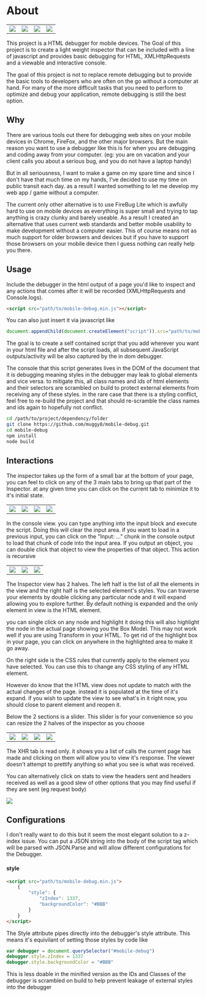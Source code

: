 # About

<table>
	<tr>
		<td>
			<img src="https://i.imgur.com/v1TxsUX.jpg">
		</td>
		<td>
			<img src="https://i.imgur.com/Q3iQpQJ.png">
		</td>
		<td>
			<img src="https://i.imgur.com/kPbcYEP.jpg">
		</td>
		<td>
			<img src="https://i.imgur.com/hHblcYZ.png">
		</td>
	</tr>
</table>

This project is a HTML debugger for mobile devices. The Goal of this project is to create a light weight inspector that can be included with a line of javascript and provides basic debugging for HTML, XMLHttpRequests and a viewable and interactive console.

The goal of this project is not to replace remote debugging but to provide the basic tools to developers who are often on the go without a computer at hand. For many of the more difficult tasks that you need to perform to optimize and debug your application, remote debugging is still the best option.

## Why

There are various tools out there for debugging web sites on your mobile devices in Chrome, FireFox, and the other major browsers. But the main reason you want to use a debugger like this is for when you are debugging and coding away from your computer. (eg: you are on vacation and your client calls you about a serious bug, and you do not have a laptop handy)

But in all seriousness, I want to make a game on my spare time and since I don't have that much time on my hands, I've decided to use my time on public transit each day. as a result I wanted something to let me develop my web app / game without a computer.

The current only other alternative is to use FireBug Lite which is awfully hard to use on mobile devices as everything is super small and trying to tap anything is crazy clunky and barely useable. As a result I created an alternative that uses current web standards and better mobile usability to make development without a computer easier. This of course means not as much support for older browsers and devices but if you have to support those browsers on your mobile device then I guess nothing can really help you there.

## Usage

Include the debugger in the html output of a page you'd like to inspect and any actions that comes after it will be recorded (XMLHttpRequests and Console.logs).

```html
<script src="path/to/mobile-debug.min.js"></script>
```

You can also just insert it via javascript like

```javascript
document.appendChild(document.createElement("script")).src="path/to/mobile-debug.min.js"
```

The goal is to create a self contained script that you add wherever you want in your html file and after the script loads, all subsequent JavaScript outputs/activity will be also captured by the in dom debugger.

The console that this script generates lives in the DOM of the document that it is debugging meaning styles in the debugger may leak to global elements and vice versa. to mitigate this, all class names and ids of html elements and their selectors are scrambled on build to protect external elements from receiving any of these styles. in the rare case that there is a styling conflict, feel free to re-build the project and that should re-scramble the class names and ids again to hopefully not conflict.

```bash
cd /path/to/project/dependency/folder
git clone https://github.com/muggy8/mobile-debug.git
cd mobile-debug
npm install
node build
```

## Interactions

The inspector takes up the form of a small bar at the bottom of your page, you can feel to click on any of the 3 main tabs to bring up that part of the Inspector. at any given time you can click on the current tab to minimize it to it's initial state.

<table>
	<tr>
		<td>
			<img src="https://i.imgur.com/v1TxsUX.jpg">
		</td>
		<td>
			<img src="https://i.imgur.com/Q3iQpQJ.png">
		</td>
		<td>
			<img src="https://i.imgur.com/kPbcYEP.jpg">
		</td>
		<td>
			<img src="https://i.imgur.com/hHblcYZ.png">
		</td>
	</tr>
</table>

In the console view. you can type anything into the input block and execute the script. Doing this will clear the input area. if you want to load in a previous input, you can click on the "Input: ..." chunk in the console output to load that chunk of code into the input area. If you output an object, you can double click that object to view the properties of that object. This action is recursive

<table>
	<tr>
		<td>
			<img src="https://i.imgur.com/kPbcYEP.jpg" >
		</td>
		<td>
			<img src="https://i.imgur.com/AdOmtGa.jpg" >
		</td>
		<td>
			<img src="https://i.imgur.com/AG190rI.png" >
		</td>
	</tr>
</table>

The Inspector view has 2 halves. The left half is the list of all the elements in the view and the right half is the selected element's styles. You can traverse your elements by double clicking any particular node and it will expand allowing you to explore further. By default nothing is expanded and the only element in view is the HTML element.

you can single click on any node and highlight it doing this will also highlight the node in the actual page showing you the Box Model. This may not work well if you are using Transform in your HTML. To get rid of the highlight box in your page, you can click on anywhere in the highlighted area to make it go away.

On the right side is the CSS rules that currently apply to the element you have selected. You can use this to change any CSS styling of any HTML element.

However do know that the HTML view does not update to match with the actual changes of the page. instead it is populated at the time of it's expand. if you wish to update the view to see what's in it right now, you should close to parent element and reopen it.

Below the 2 sections is a slider. This slider is for your convenience so you can resize the 2 halves of the inspector as you choose

<table>
	<tr>
		<td>
			<img src="https://i.imgur.com/Q3iQpQJ.png" >
		</td>
		<td>
			<img src="https://i.imgur.com/MaJASxG.png" >
		</td>
		<td>
			<img src="https://i.imgur.com/dxPCIm2.png" >
		</td>
		<td>
			<img src="https://i.imgur.com/XbwisPu.png" >
		</td>
	</tr>
</table>

The XHR tab is read only. it shows you a list of calls the current page has made and clicking on them will allow you to view it's response. The viewer doesn't attempt to prettify anything so what you see is what was received.

You can alternatively click on stats to view the headers sent and headers received as well as a good slew of other options that you may find useful if they are sent (eg request body)

<img src="https://i.imgur.com/hHblcYZ.png">

## Configurations
I don't really want to do this but it seem the most elegant solution to a z-index issue. You can put a JSON string into the body of the script tag which will be parsed with JSON.Parse and will allow different configurations for the Debugger.

#### style
```html
<script src="path/to/mobile-debug.min.js">
	{
		"style": {
			"zIndex": 1337,
			"backgroundColor": "#BBB"
		}
	}
</script>
```
The Style attribute pipes directly into the debugger's style attribute. This means it's equivilant of setting those styles by code like

```javascript
var debugger = document.querySelector("#mobile-debug")
debugger.style.zIndex = 1337
debugger.style.backgroundColor = "#BBB"
```

This is less doable in the minified version as the IDs and Classes of the debugger is scrambled on build to help prevent leakage of external styles into the debugger
